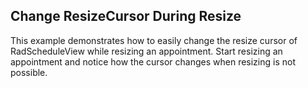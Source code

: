 ## Change ResizeCursor During Resize
This example demonstrates how to easily change the resize cursor of RadScheduleView while resizing an appointment. Start resizing an appointment and notice how the cursor changes when resizing is not possible.

[//]: <keywords: DragDropBehavior>
